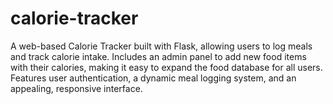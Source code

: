 # calorie-tracker
A web-based Calorie Tracker built with Flask, allowing users to log meals and track calorie intake. Includes an admin panel to add new food items with their calories, making it easy to expand the food database for all users. Features user authentication, a dynamic meal logging system, and an appealing, responsive interface.
